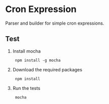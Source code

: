 Cron Expression
===============

Parser and builder for simple cron expressions.


Test
----

1. Install mocha

        npm install -g mocha

2. Download the required packages

        npm install

3. Run the tests

        mocha
